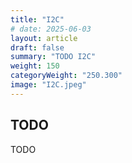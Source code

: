 ```yaml
---
title: "I2C"
# date: 2025-06-03
layout: article
draft: false
summary: "TODO I2C"
weight: 150
categoryWeight: "250.300"
image: "I2C.jpeg"
---
```

## TODO

TODO